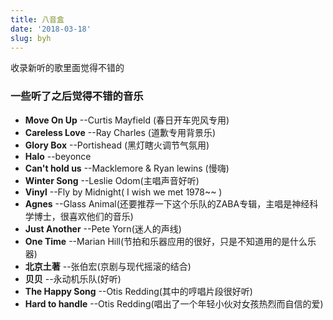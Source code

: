 ```yaml
---
title: 八音盒
date: '2018-03-18'
slug: byh
---
```


收录新听的歌里面觉得不错的

### 一些听了之后觉得不错的音乐
* **Move On Up** --Curtis Mayfield (春日开车兜风专用)
* **Careless Love**  --Ray Charles (道歉专用背景乐)
* **Glory Box** --Portishead (黑灯瞎火调节气氛用)
* **Halo** --beyonce
* **Can't hold us** --Macklemore & Ryan lewins (慢嗨)
* **Winter Song** --Leslie Odom(主唱声音好听)
* **Vinyl** --Fly by Midnight( I wish we met 1978~~ )
* **Agnes** --Glass Animal(还要推荐一下这个乐队的ZABA专辑，主唱是神经科学博士，很喜欢他们的音乐)
* **Just Another** --Pete Yorn(迷人的声线)
* **One Time** --Marian Hill(节拍和乐器应用的很好，只是不知道用的是什么乐器)
* **北京土著** --张伯宏(京剧与现代摇滚的结合)
* **贝贝** --永动机乐队(好听)
* **The Happy Song** --Otis Redding(其中的哼唱片段很好听)
* **Hard to handle** --Otis Redding(唱出了一个年轻小伙对女孩热烈而自信的爱)
